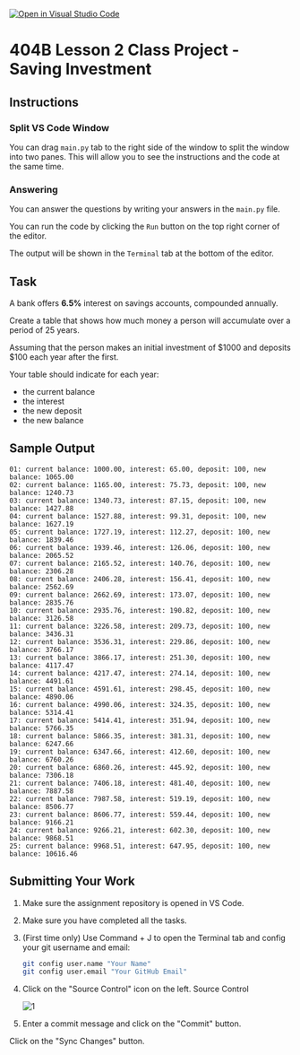 [![Open in Visual Studio Code](https://classroom.github.com/assets/open-in-vscode-2e0aaae1b6195c2367325f4f02e2d04e9abb55f0b24a779b69b11b9e10269abc.svg)](https://classroom.github.com/online_ide?assignment_repo_id=17860708&assignment_repo_type=AssignmentRepo)
# 404B Lesson 2 Class Project - Saving Investment

## Instructions

### Split VS Code Window

You can drag `main.py` tab to the right side of the window to split the window into two panes. This will allow you to see the instructions and the code at the same time.

### Answering

You can answer the questions by writing your answers in the `main.py` file.

You can run the code by clicking the `Run` button on the top right corner of the editor.

The output will be shown in the `Terminal` tab at the bottom of the editor.

## Task

A bank offers **6.5%** interest on savings accounts, compounded annually.

Create a table that shows how much money a person will accumulate over a period of 25 years.

Assuming that the person makes an initial investment of \$1000 and deposits \$100 each year after the first.

Your table should indicate for each year:

- the current balance
- the interest
- the new deposit
- the new balance

## Sample Output

```
01: current balance: 1000.00, interest: 65.00, deposit: 100, new balance: 1065.00
02: current balance: 1165.00, interest: 75.73, deposit: 100, new balance: 1240.73
03: current balance: 1340.73, interest: 87.15, deposit: 100, new balance: 1427.88
04: current balance: 1527.88, interest: 99.31, deposit: 100, new balance: 1627.19
05: current balance: 1727.19, interest: 112.27, deposit: 100, new balance: 1839.46
06: current balance: 1939.46, interest: 126.06, deposit: 100, new balance: 2065.52
07: current balance: 2165.52, interest: 140.76, deposit: 100, new balance: 2306.28
08: current balance: 2406.28, interest: 156.41, deposit: 100, new balance: 2562.69
09: current balance: 2662.69, interest: 173.07, deposit: 100, new balance: 2835.76
10: current balance: 2935.76, interest: 190.82, deposit: 100, new balance: 3126.58
11: current balance: 3226.58, interest: 209.73, deposit: 100, new balance: 3436.31
12: current balance: 3536.31, interest: 229.86, deposit: 100, new balance: 3766.17
13: current balance: 3866.17, interest: 251.30, deposit: 100, new balance: 4117.47
14: current balance: 4217.47, interest: 274.14, deposit: 100, new balance: 4491.61
15: current balance: 4591.61, interest: 298.45, deposit: 100, new balance: 4890.06
16: current balance: 4990.06, interest: 324.35, deposit: 100, new balance: 5314.41
17: current balance: 5414.41, interest: 351.94, deposit: 100, new balance: 5766.35
18: current balance: 5866.35, interest: 381.31, deposit: 100, new balance: 6247.66
19: current balance: 6347.66, interest: 412.60, deposit: 100, new balance: 6760.26
20: current balance: 6860.26, interest: 445.92, deposit: 100, new balance: 7306.18
21: current balance: 7406.18, interest: 481.40, deposit: 100, new balance: 7887.58
22: current balance: 7987.58, interest: 519.19, deposit: 100, new balance: 8506.77
23: current balance: 8606.77, interest: 559.44, deposit: 100, new balance: 9166.21
24: current balance: 9266.21, interest: 602.30, deposit: 100, new balance: 9868.51
25: current balance: 9968.51, interest: 647.95, deposit: 100, new balance: 10616.46
```

## Submitting Your Work

1. Make sure the assignment repository is opened in VS Code.

2. Make sure you have completed all the tasks.

3. (First time only)
Use Command + J to open the Terminal tab and config your git username and email:
    ```bash
    git config user.name "Your Name"
    git config user.email "Your GitHub Email"
    ```

4. Click on the "Source Control" icon on the left. Source Control

    ![1](https://github.com/BlueinnoClassroom/404B-L2.1-Template/assets/155412668/2c31026e-c14d-484f-bb9e-dc87189a0216)

5. Enter a commit message and click on the "Commit" button.

Click on the "Sync Changes" button.
